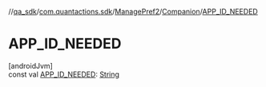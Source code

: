 //[qa_sdk](../../../../index.md)/[com.quantactions.sdk](../../index.md)/[ManagePref2](../index.md)/[Companion](index.md)/[APP_ID_NEEDED](-a-p-p_-i-d_-n-e-e-d-e-d.md)

# APP_ID_NEEDED

[androidJvm]\
const val [APP_ID_NEEDED](-a-p-p_-i-d_-n-e-e-d-e-d.md): [String](https://kotlinlang.org/api/latest/jvm/stdlib/kotlin/-string/index.html)
